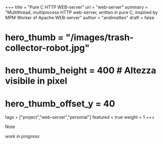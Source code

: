 +++
title = "Pure C HTTP WEB-server"
url = "web-server"
summary = "Multithread, multiprocess HTTP web-server, written in pure C, inspired by MPM Worker of Apache WEB-server"
author = "andimatteo"
draft = false
# hero_thumb = "/images/trash-collector-robot.jpg"
# hero_thumb_height = 400        # Altezza visibile in pixel
# hero_thumb_offset_y = 40
tags = ["project","web-server","personal"]
featured = true
weight = 1
+++

>[!NOTE]
> *work in progress*
